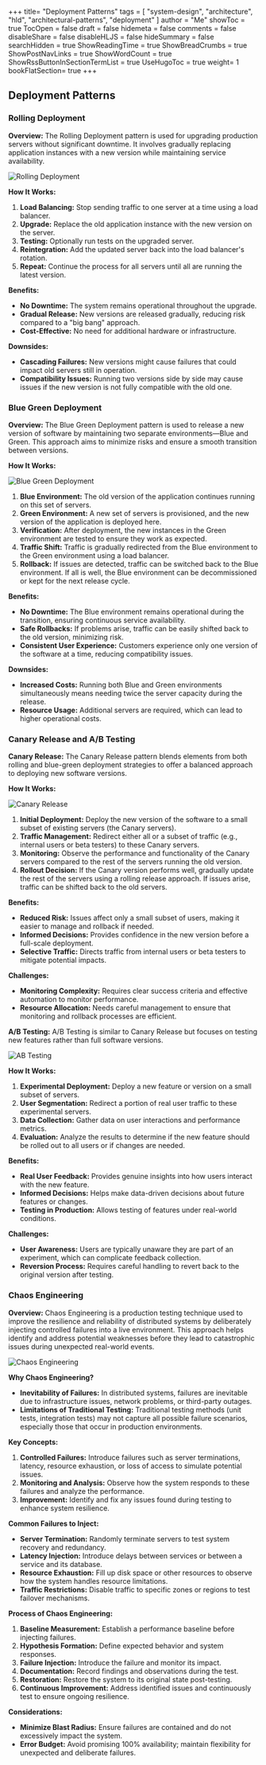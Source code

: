 +++
title= "Deployment Patterns"
tags = [ "system-design", "architecture", "hld", "architectural-patterns", "deployment" ]
author = "Me"
showToc = true
TocOpen = false
draft = false
hidemeta = false
comments = false
disableShare = false
disableHLJS = false
hideSummary = false
searchHidden = true
ShowReadingTime = true
ShowBreadCrumbs = true
ShowPostNavLinks = true
ShowWordCount = true
ShowRssButtonInSectionTermList = true
UseHugoToc = true
weight= 1
bookFlatSection= true
+++

## Deployment Patterns

### Rolling Deployment

**Overview:**
The Rolling Deployment pattern is used for upgrading production servers without significant downtime. It involves gradually replacing application instances with a new version while maintaining service availability.

![Rolling Deployment](./images/rolling-deployment.png)

**How It Works:**
1. **Load Balancing:** Stop sending traffic to one server at a time using a load balancer.
2. **Upgrade:** Replace the old application instance with the new version on the server.
3. **Testing:** Optionally run tests on the upgraded server.
4. **Reintegration:** Add the updated server back into the load balancer's rotation.
5. **Repeat:** Continue the process for all servers until all are running the latest version.

**Benefits:**
- **No Downtime:** The system remains operational throughout the upgrade.
- **Gradual Release:** New versions are released gradually, reducing risk compared to a "big bang" approach.
- **Cost-Effective:** No need for additional hardware or infrastructure.

**Downsides:**
- **Cascading Failures:** New versions might cause failures that could impact old servers still in operation.
- **Compatibility Issues:** Running two versions side by side may cause issues if the new version is not fully compatible with the old one.


### Blue Green Deployment

**Overview:**
The Blue Green Deployment pattern is used to release a new version of software by maintaining two separate environments—Blue and Green. This approach aims to minimize risks and ensure a smooth transition between versions.

**How It Works:**

![Blue Green Deployment](./images/blue-gree-deployment.png)

1. **Blue Environment:** The old version of the application continues running on this set of servers.
2. **Green Environment:** A new set of servers is provisioned, and the new version of the application is deployed here.
3. **Verification:** After deployment, the new instances in the Green environment are tested to ensure they work as expected.
4. **Traffic Shift:** Traffic is gradually redirected from the Blue environment to the Green environment using a load balancer.
5. **Rollback:** If issues are detected, traffic can be switched back to the Blue environment. If all is well, the Blue environment can be decommissioned or kept for the next release cycle.

**Benefits:**
- **No Downtime:** The Blue environment remains operational during the transition, ensuring continuous service availability.
- **Safe Rollbacks:** If problems arise, traffic can be easily shifted back to the old version, minimizing risk.
- **Consistent User Experience:** Customers experience only one version of the software at a time, reducing compatibility issues.

**Downsides:**
- **Increased Costs:** Running both Blue and Green environments simultaneously means needing twice the server capacity during the release.
- **Resource Usage:** Additional servers are required, which can lead to higher operational costs.


### Canary Release and A/B Testing

**Canary Release:**
The Canary Release pattern blends elements from both rolling and blue-green deployment strategies to offer a balanced approach to deploying new software versions.

**How It Works:**

![Canary Release](./images/canary-release.png)

1. **Initial Deployment:** Deploy the new version of the software to a small subset of existing servers (the Canary servers).
2. **Traffic Management:** Redirect either all or a subset of traffic (e.g., internal users or beta testers) to these Canary servers.
3. **Monitoring:** Observe the performance and functionality of the Canary servers compared to the rest of the servers running the old version.
4. **Rollout Decision:** If the Canary version performs well, gradually update the rest of the servers using a rolling release approach. If issues arise, traffic can be shifted back to the old servers.

**Benefits:**
- **Reduced Risk:** Issues affect only a small subset of users, making it easier to manage and rollback if needed.
- **Informed Decisions:** Provides confidence in the new version before a full-scale deployment.
- **Selective Traffic:** Directs traffic from internal users or beta testers to mitigate potential impacts.

**Challenges:**
- **Monitoring Complexity:** Requires clear success criteria and effective automation to monitor performance.
- **Resource Allocation:** Needs careful management to ensure that monitoring and rollback processes are efficient.

**A/B Testing:**
A/B Testing is similar to Canary Release but focuses on testing new features rather than full software versions.

![AB Testing](./images/ab-testing.png)

**How It Works:**
1. **Experimental Deployment:** Deploy a new feature or version on a small subset of servers.
2. **User Segmentation:** Redirect a portion of real user traffic to these experimental servers.
3. **Data Collection:** Gather data on user interactions and performance metrics.
4. **Evaluation:** Analyze the results to determine if the new feature should be rolled out to all users or if changes are needed.

**Benefits:**
- **Real User Feedback:** Provides genuine insights into how users interact with the new feature.
- **Informed Decisions:** Helps make data-driven decisions about future features or changes.
- **Testing in Production:** Allows testing of features under real-world conditions.

**Challenges:**
- **User Awareness:** Users are typically unaware they are part of an experiment, which can complicate feedback collection.
- **Reversion Process:** Requires careful handling to revert back to the original version after testing.


### Chaos Engineering

**Overview:**
Chaos Engineering is a production testing technique used to improve the resilience and reliability of distributed systems by deliberately injecting controlled failures into a live environment. This approach helps identify and address potential weaknesses before they lead to catastrophic issues during unexpected real-world events.

![Chaos Engineering](./images/chaos-engineering-testing.png)

**Why Chaos Engineering?**
- **Inevitability of Failures:** In distributed systems, failures are inevitable due to infrastructure issues, network problems, or third-party outages.
- **Limitations of Traditional Testing:** Traditional testing methods (unit tests, integration tests) may not capture all possible failure scenarios, especially those that occur in production environments.

**Key Concepts:**
1. **Controlled Failures:** Introduce failures such as server terminations, latency, resource exhaustion, or loss of access to simulate potential issues.
2. **Monitoring and Analysis:** Observe how the system responds to these failures and analyze the performance.
3. **Improvement:** Identify and fix any issues found during testing to enhance system resilience.

**Common Failures to Inject:**
- **Server Termination:** Randomly terminate servers to test system recovery and redundancy.
- **Latency Injection:** Introduce delays between services or between a service and its database.
- **Resource Exhaustion:** Fill up disk space or other resources to observe how the system handles resource limitations.
- **Traffic Restrictions:** Disable traffic to specific zones or regions to test failover mechanisms.

**Process of Chaos Engineering:**
1. **Baseline Measurement:** Establish a performance baseline before injecting failures.
2. **Hypothesis Formation:** Define expected behavior and system responses.
3. **Failure Injection:** Introduce the failure and monitor its impact.
4. **Documentation:** Record findings and observations during the test.
5. **Restoration:** Restore the system to its original state post-testing.
6. **Continuous Improvement:** Address identified issues and continuously test to ensure ongoing resilience.

**Considerations:**
- **Minimize Blast Radius:** Ensure failures are contained and do not excessively impact the system.
- **Error Budget:** Avoid promising 100% availability; maintain flexibility for unexpected and deliberate failures.